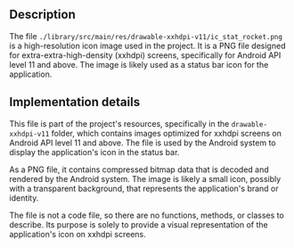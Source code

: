 ## Description


The file `./library/src/main/res/drawable-xxhdpi-v11/ic_stat_rocket.png` is a high-resolution icon image used in the project. It is a PNG file designed for extra-extra-high-density (xxhdpi) screens, specifically for Android API level 11 and above. The image is likely used as a status bar icon for the application.


## Implementation details


This file is part of the project's resources, specifically in the `drawable-xxhdpi-v11` folder, which contains images optimized for xxhdpi screens on Android API level 11 and above. The file is used by the Android system to display the application's icon in the status bar.

As a PNG file, it contains compressed bitmap data that is decoded and rendered by the Android system. The image is likely a small icon, possibly with a transparent background, that represents the application's brand or identity.

The file is not a code file, so there are no functions, methods, or classes to describe. Its purpose is solely to provide a visual representation of the application's icon on xxhdpi screens.

